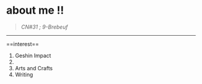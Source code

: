 # **about me !!**
> *CN#31 ; 9-Brebeuf*
---
==interest==
1. Geshin Impact
2. 
3. Arts and Crafts
4. Writing
